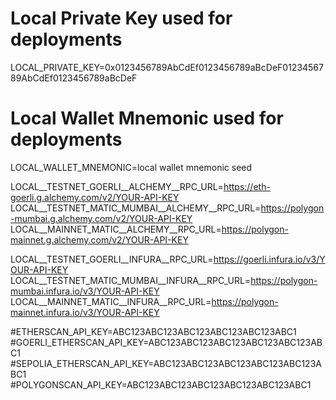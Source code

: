 # Local Private Key used for deployments
LOCAL_PRIVATE_KEY=0x0123456789AbCdEf0123456789aBcDeF0123456789AbCdEf0123456789aBcDeF
# Local Wallet Mnemonic used for deployments
LOCAL_WALLET_MNEMONIC=local wallet mnemonic seed

LOCAL__TESTNET_GOERLI__ALCHEMY__RPC_URL=https://eth-goerli.g.alchemy.com/v2/YOUR-API-KEY
LOCAL__TESTNET_MATIC_MUMBAI__ALCHEMY__RPC_URL=https://polygon-mumbai.g.alchemy.com/v2/YOUR-API-KEY
LOCAL__MAINNET_MATIC__ALCHEMY__RPC_URL=https://polygon-mainnet.g.alchemy.com/v2/YOUR-API-KEY

LOCAL__TESTNET_GOERLI__INFURA__RPC_URL=https://goerli.infura.io/v3/YOUR-API-KEY
LOCAL__TESTNET_MATIC_MUMBAI__INFURA__RPC_URL=https://polygon-mumbai.infura.io/v3/YOUR-API-KEY
LOCAL__MAINNET_MATIC__INFURA__RPC_URL=https://polygon-mainnet.infura.io/v3/YOUR-API-KEY

#ETHERSCAN_API_KEY=ABC123ABC123ABC123ABC123ABC123ABC1
#GOERLI_ETHERSCAN_API_KEY=ABC123ABC123ABC123ABC123ABC123ABC1
#SEPOLIA_ETHERSCAN_API_KEY=ABC123ABC123ABC123ABC123ABC123ABC1
#POLYGONSCAN_API_KEY=ABC123ABC123ABC123ABC123ABC123ABC1
